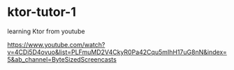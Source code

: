 # ktor-tutor-1

learning Ktor from youtube 

https://www.youtube.com/watch?v=4CDi5D4ovuo&list=PLFmuMD2V4CkyR0Pa42Cqu5mIhH17uG8nN&index=5&ab_channel=ByteSizedScreencasts

